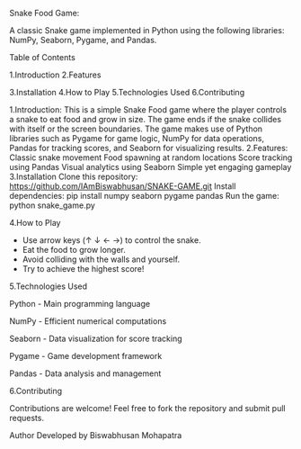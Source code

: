 Snake Food Game:

A classic Snake game implemented in Python using the following libraries: NumPy, Seaborn, Pygame, and Pandas.

Table of Contents

1.Introduction
2.Features

3.Installation
4.How to Play
5.Technologies Used
6.Contributing

1.Introduction:
        This is a simple Snake Food game where the player controls a snake to eat food and grow in size. The game ends if the snake collides with itself or the screen boundaries. The game makes use of Python libraries such as Pygame for game logic, NumPy for data operations, Pandas for tracking scores, and Seaborn for visualizing results.
2.Features:
    Classic snake movement
    Food spawning at random locations
    Score tracking using Pandas
    Visual analytics using Seaborn
    Simple yet engaging gameplay
3.Installation
  Clone this repository:
    https://github.com/IAmBiswabhusan/SNAKE-GAME.git
  Install dependencies:
    pip install numpy seaborn pygame pandas
  Run the game:
    python snake_game.py

4.How to Play
  * Use arrow keys (↑ ↓ ← →) to control the snake.
  * Eat the food to grow longer.
  * Avoid colliding with the walls and yourself.
  * Try to achieve the highest score!

5.Technologies Used

  Python - Main programming language

  NumPy - Efficient numerical computations

  Seaborn - Data visualization for score tracking

  Pygame - Game development framework

  Pandas - Data analysis and management

6.Contributing

  Contributions are welcome! Feel free to fork the repository and submit pull requests.


Author
  Developed by Biswabhusan Mohapatra
